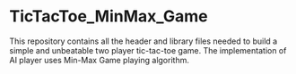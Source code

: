 # TicTacToe_MinMax_Game
This repository contains all the header and library files needed to build a simple and unbeatable two player tic-tac-toe game. The implementation of AI player uses Min-Max Game playing algorithm.
